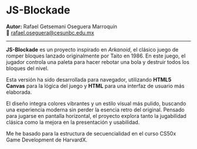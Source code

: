 # JS-Blockade

**Autor:** Rafael Getsemani Oseguera Marroquín  
📧 rafael.oseguera@cesunbc.edu.mx

---

**JS-Blockade** es un proyecto inspirado en *Arkanoid*, el clásico juego de romper bloques lanzado originalmente por Taito en 1986. En este juego, el jugador controla una paleta para hacer rebotar una bola y destruir todos los bloques del nivel.

Esta versión ha sido desarrollada para navegador, utilizando **HTML5 Canvas** para la lógica del juego y **HTML** para una interfaz de usuario más elaborada.

El diseño integra colores vibrantes y un estilo visual más pulido, buscando una experiencia moderna sin perder la esencia retro del original. Pensado para jugarse en pantalla horizontal, el proyecto explora tanto la jugabilidad clásica como la mejora en la presentación y usabilidad.

Me he basado para la estructura de secuencialidad en el curso CS50x Game Development de HarvardX.
